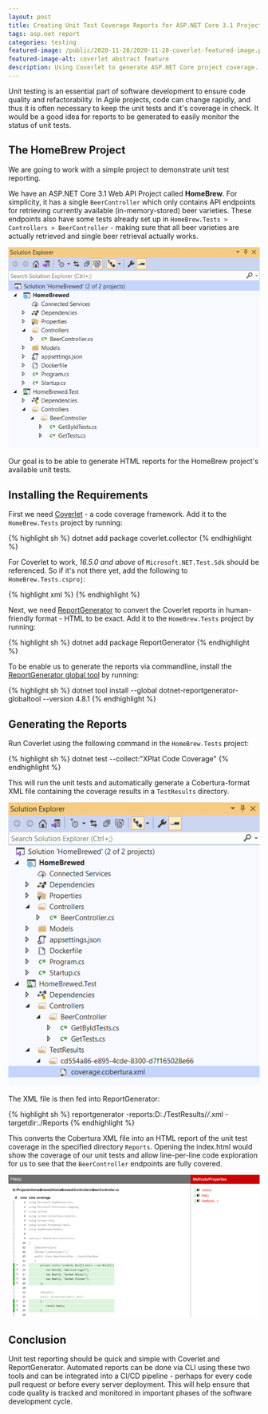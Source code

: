 ```yaml
---
layout: post
title: Creating Unit Test Coverage Reports for ASP.NET Core 3.1 Projects with Coverlet and ReportGenerator
tags: asp.net report
categories: testing
featured-image: /public/2020-11-28/2020-11-28-coverlet-featured-image.png
featured-image-alt: coverlet abstract feature
description: Using Coverlet to generate ASP.NET Core project coverage.
---
```


Unit testing is an essential part of software development to ensure code quality and refactorability. In Agile projects, code can change rapidly, and thus it is often necessary to keep the unit tests and it's coverage in check. It would be a good idea for reports to be generated to easily monitor the status of unit tests.

## The HomeBrew Project
We are going to work with a simple project to demonstrate unit test reporting.

We have an ASP.NET Core 3.1 Web API Project called **HomeBrew**. For simplicity, it has a single `BeerController` which only contains API endpoints for retrieving currently available (in-memory-stored) beer varieties. These endpoints also have some tests already set up in `HomeBrew.Tests > Controllers > BeerController` - making sure that all beer varieties are actually retrieved and single beer retrieval actually works.

![HomeBrew Project Structure](/public/2020-11-28/2020-11-28-homebrew-project-structure.png "HomeBrew Project Structure")

Our goal is to be able to generate HTML reports for the HomeBrew project's available unit tests.

## Installing the Requirements

First we need [Coverlet](https://github.com/coverlet-coverage/coverlet) - a code coverage framework. Add it to the `HomeBrew.Tests` project by running:

{% highlight sh %}
dotnet add package coverlet.collector
{% endhighlight %}

For Coverlet to work, _16.5.0 and above_ of `Microsoft.NET.Test.Sdk` should be referenced. So if it's not there yet, add the following to `HomeBrew.Tests.csproj`:

{% highlight xml %}
<PackageReference Include="Microsoft.NET.Test.Sdk" Version="16.5.0" />
{% endhighlight %}

Next, we need [ReportGenerator](https://github.com/danielpalme/ReportGenerator) to convert the Coverlet reports in human-friendly format - HTML to be exact. Add it to the `HomeBrew.Tests` project by running:

{% highlight sh %}
dotnet add package ReportGenerator
{% endhighlight %}

To be enable us to generate the reports via commandline, install the [ReportGenerator global tool](https://www.nuget.org/packages/dotnet-reportgenerator-cli/) by running:

{% highlight sh %}
dotnet tool install --global dotnet-reportgenerator-globaltool --version 4.8.1
{% endhighlight %}

## Generating the Reports

Run Coverlet using the following command in the `HomeBrew.Tests` project:

{% highlight sh %}
dotnet test --collect:"XPlat Code Coverage"
{% endhighlight %}

This will run the unit tests and automatically generate a Cobertura-format XML file containing the coverage results in a `TestResults` directory.

![Coverlet Cobertura TestResults XML File](/public/2020-11-28/2020-11-28-coverlet-cobertura-file.png "Coverlet Cobertura TestResults XML File")

The XML file is then fed into ReportGenerator:

{% highlight sh %}
reportgenerator -reports:D:./TestResults/*/*.xml -targetdir:./Reports
{% endhighlight %}

This converts the Cobertura XML file into an HTML report of the unit test coverage in the specified directory `Reports`. Opening the index.html would show the coverage of our unit tests and allow line-per-line code exploration for us to see that the `BeerController` endpoints are fully covered.

![ReportGenerator HTML Report](/public/2020-11-28/2020-11-28-report-generator-code-explore.png "ReportGenerator HTML Report")

## Conclusion

Unit test reporting should be quick and simple with Coverlet and ReportGenerator. Automated reports can be done via CLI using these two tools and can be integrated into a CI/CD pipeline - perhaps for every code pull request or before every server deployment. This will help ensure that code quality is tracked and monitored in important phases of the software development cycle.